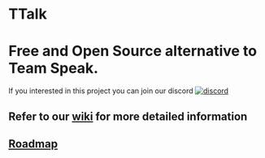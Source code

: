 # TTalk

# Free and Open Source alternative to Team Speak.
If you interested in this project you can join our discord
[![discord](https://img.shields.io/badge/Discord-blue?style=for-the-badge)](https://discord.gg/Sw5BShR9pp)
## Refer to our [wiki](https://github.com/roxxel/TTalk/wiki) for more detailed information

## [Roadmap](https://GitHub.com/roxxel/ttalk/issues/12)
